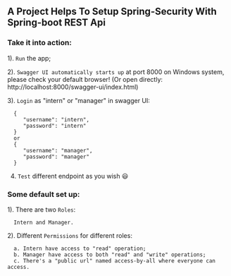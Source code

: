 ## A Project Helps To Setup Spring-Security With Spring-boot REST Api

### Take it into action:

1). `Run` the app;

2). `Swagger UI automatically starts up` at port 8000 on Windows system, please check your default browser! 
(Or open directly: http://localhost:8000/swagger-ui/index.html)

3). `Login` as "intern" or "manager" in swagger UI:

      {
         "username": "intern",
         "password": "intern"
      }
      or
      {
         "username": "manager",
         "password": "manager"
      }

4.  `Test` different endpoint as you wish 😃

### Some default set up:

1). There are two `Roles`:

      Intern and Manager.

2). Different `Permissions` for different roles:

      a. Intern have access to "read" operation;
      b. Manager have access to both "read" and "write" operations;
      c. There's a "public url" named access-by-all where everyone can access.
